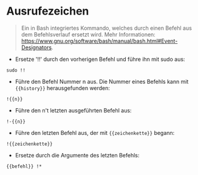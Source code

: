 # Ausrufezeichen

> Ein in Bash integriertes Kommando, welches durch einen Befehl aus dem Befehlsverlauf ersetzt wird.
> Mehr Informationen: <https://www.gnu.org/software/bash/manual/bash.html#Event-Designators>.

- Ersetze '!!' durch den vorherigen Befehl und führe ihn mit sudo aus:

`sudo !!`

- Führe den Befehl Nummer n aus. Die Nummer eines Befehls kann mit `{{history}}` herausgefunden werden:

`!{{n}}`

- Führe den n't letzten ausgeführten Befehl aus:

`!-{{n}}`

- Führe den letzten Befehl aus, der mit `{{zeichenkette}}` begann:

`!{{zeichenkette}}`

- Ersetze durch die Argumente des letzten Befehls:

`{{befehl}} !*`
